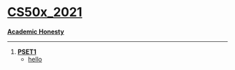 # **[CS50x_2021](https://cs50.harvard.edu/x/2021/)**
**[Academic Honesty](https://cs50.harvard.edu/x/2021/honesty/)**
***
1. [**PSET1**](https://github.com/moabdrabou/CS50x_2021/tree/main/PSET1) 
      - [hello](https://github.com/moabdrabou/CS50x_2021/blob/main/PSET1/hello.c)
